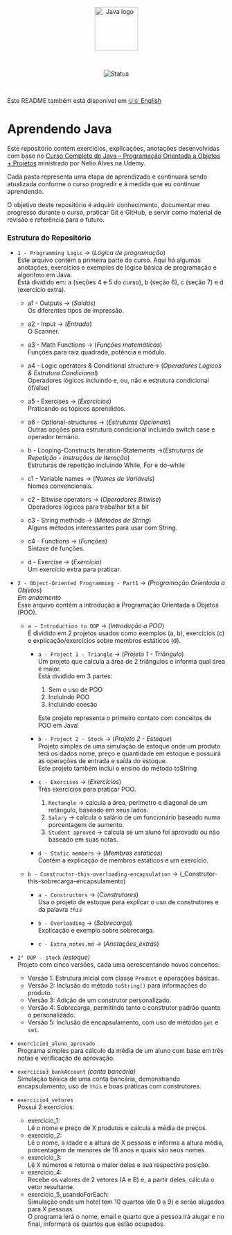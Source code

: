 <p align="center">
    <img src="https://upload.wikimedia.org/wikipedia/en/3/30/Java_programming_language_logo.svg" alt="Java logo" width="100"/>
</p>

<br>

<p align="center">
    <img src="https://img.shields.io/badge/Status-Em%20Andamento-green" alt="Status" />
</p>

<br>

Este README também está disponível em [🇺🇸 English](README.md)

# Aprendendo Java
Este repositório contém exercícios, explicações, anotações desenvolvidas com base no  [Curso Completo de Java – Programação Orientada a Objetos + Projetos](https://www.udemy.com/course/java-curso-completo/?srsltid=AfmBOor14nRT5sp1sHdTBJcIekjZcpPGDS4cR6vX7PaktXu8lt0-m--) ministrado por Nelio Alves na Udemy.

Cada pasta representa uma etapa de aprendizado e continuará sendo atualizada conforme o curso progredir e à medida que eu continuar aprendendo.

O objetivo deste repositório é adquirir conhecimento, documentar meu progresso durante o curso, praticar Git e GitHub, e servir como material de revisão e referência para o futuro.

### Estrutura do Repositório

- `1 - Programming Logic` -> (_Lógica de programação_)  
  Este arquivo contém a primeira parte do curso. Aqui há algumas anotações, exercícios e exemplos de lógica básica de programação e algoritmo em Java.  
  Está dividido em: a (seções 4 e 5 do curso), b (seção 6), c (seção 7) e d (exercício extra).

    - a1 - Outputs -> (_Saídas_)  
      Os diferentes tipos de impressão.
    - a2 - Input -> (_Entrada_)  
      O Scanner.  
    - a3 - Math Functions -> (_Funções matemáticas_)      
      Funções para raiz quadrada, potência e módulo.
    - a4 - Logic operators & Conditional structure-> (_Operadores Lógicos & Estrutura Condicional_)    
      Operadores lógicos incluindo e, ou, não e estrutura condicional (if/else)
    - a5 - Exercises -> (_Exercícios_)  
      Praticando os tópicos aprendidos.
    - a6 - Optional-structures -> (_Estruturas Opcionais_)  
      Outras opções para estrutura condicional incluindo switch case e operador ternário.

    - b - Looping-Constructs Iteration-Statements ->(_Estruturas de Repetição - Instruções de Iteração_)  
      Estruturas de repetição incluindo While, For e do-while
    
    - c1 - Variable names -> (_Nomes de Variáveis_)  
      Nomes convencionais.
    - c2 - Bitwise operators -> (_Operadores Bitwise_)  
      Operadores lógicos para trabalhar bit a bit
    - c3 - String methods -> (_Métodos de String_)  
      Alguns métodos interessantes para usar com String.
    - c4 - Functions -> (_Funções_)  
      Sintaxe de funções.

    - d - Exercise -> (_Exercício_)  
      Um exercício extra para praticar.

- `2 - Object-Oriented Programming - Part1` -> (_Programação Orientada a Objetos_)  
  _Em andamento_  
  Esse arquivo contém a introdução à Programação Orientada a Objetos (POO).  

  - `a - Introduction to OOP` -> (_Introdução a POO_)    
    É dividido em 2 projetos usados como exemplos (a, b), exercícios (c) e explicação/exercícios sobre membros estáticos (d).
    
    - `a - Project 1 - Triangle` -> (_Projeto 1 - Triângulo_)  
      Um projeto que calcula a área de 2 triângulos e informa qual área é maior.  
      Está dividido em 3 partes:
        1. Sem o uso de POO
        2. Incluindo POO
        3. Incluindo coesão
      
      Este projeto representa o primeiro contato com conceitos de POO em Java!

    - `b - Project 2 - Stock` -> (_Projeto 2 - Estoque_)  
      Projeto simples de uma simulação de estoque onde um produto terá os dados nome, preço e quantidade em estoque e possuirá as operações de entrada e saída do estoque.  
      Este projeto também inclui o ensino do método toString

    - `c - Exercises` -> (_Exercícios_)  
      Três exercícios para praticar POO.  
      1. `Rectangle` -> calcula a área, perímetro e diagonal de um retângulo, baseado em seus lados.
      2. `Salary` -> calcula o salário de um funcionário baseado numa porcentagem de aumento. 
      3. `Student aproved` -> calcula se um aluno foi aprovado ou não baseado em suas notas.

    - `d - Static members` -> (_Membros estáticos_)  
      Contém a explicação de membros estáticos e um exercício.

  - `b - Constructor-this-overloading-encapsulation` -> (_Construtor-this-sobrecarga-encapsulamento)  
    - `a - Constructors` -> (_Construtores_)  
      Usa o projeto de estoque para explicar o uso de construtores e da palavra _`this`_

    - `b - Overloading` -> (_Sobrecarga_)  
      Explicação e exemplo sobre sobrecarga.  

    - `c - Extra_notes.md` -> (_Anotações_extras_)    

- `2° OOP - stock`  _(estoque)_  
  Projeto com cinco versões, cada uma acrescentando novos conceitos:
  - Versão 1: Estrutura inicial com classe `Product` e operações básicas.
  - Versão 2: Inclusão do método `toString()` para informações do produto.
  - Versão 3: Adição de um construtor personalizado.
  - Versão 4: Sobrecarga, permitindo tanto o construtor padrão quanto o personalizado.  
  - Versão 5: Inclusão de encapsulamento, com uso de métodos `get` e `set`.  

- `exercicio1_aluno_aprovado`  
  Programa simples para cálculo da média de um aluno com base em três notas e verificação de aprovação.

- `exercicio3_bankAccount` _(conta bancária)_  
  Simulação básica de uma conta bancária, demonstrando encapsulamento, uso de `this` e boas práticas com construtores.

- `exercicio4_vetores`  
  Possui 2 exercícios:
  - exercicio_1:  
    Lê o nome e preço de X produtos e calcula a média de preços.
  - exercicio_2:  
    Lê o nome, a idade e a altura de X pessoas e informa a altura média, porcentagem de menores de 16 anos e quais são seus nomes.
  - exercicio_3:  
    Lê X números e retorna o maior deles e sua respectiva posição.
  - exercicio_4:  
    Recebe os valores de 2 vetores (A e B) e, a partir deles, cálcula o vetor resultante.
  - exercicio_5_usandoForEach:  
    Simulação onde um hotel tem 10 quartos (de 0 a 9) e serão alugados para X pessoas.  
    O programa lerá o nome, email e quarto que a pessoa irá alugar e no final, informará os quartos que estão ocupados.
